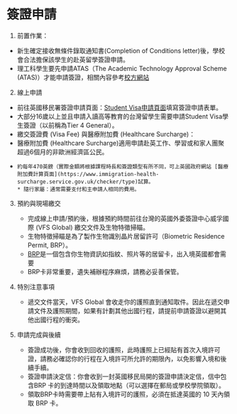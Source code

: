 # 簽證申請
1. 前置作業：
 * 新生確定接收無條件錄取通知書(Completion of Conditions letter)後，學校會合法擔保該學生的赴英留學簽證申請。
 * 理工科學生要先申請ATAS（The Academic Technology Approval Scheme (ATAS)）才能申請簽證，相關內容參考[校方網站](https://www.ox.ac.uk/students/visa/before/ATAS)

2. 線上申請
 * 前往英國移民署簽證申請頁面：[Student Visa申請頁面](https://www.gov.uk/student-visa)填寫簽證申請表單。
 * 大部分16歲以上並且申請入讀高等教育的台灣留學生需要申請Student Visa學生簽證（以前稱為Tier 4 General）。
 * 繳交簽證費 (Visa Fee) 與醫療附加費 (Healthcare Surcharge)：
 *   醫療附加費 (Healthcare Surcharge)適用申請赴英工作、學習或和家人團聚超過6個月的非歐洲經濟區公民。
 *     約每年470英鎊（實際金額將根據課程時長和簽證類型有所不同，可上英國政府網站 [醫療附加費計算頁面](https://www.immigration-health-surcharge.service.gov.uk/checker/type)試算。
       * 隨行家屬：通常需要支付和主申請人相同的費用。  

3. 預約與現場繳交
   * 完成線上申請/預約後，根據預約時間前往台灣的英國外委簽證中心威孚國際 (VFS Global) 繳交文件及生物特徵掃瞄。
   * 生物特徵掃瞄是為了製作生物識別晶片居留許可（Biometric Residence Permit, BRP）。
   * [BRP](https://www.gov.uk/biometric-residence-permits)是一個包含你生物資訊如指紋、照片等的居留卡，出入境英國都會需要
   * BRP卡非常重要，遺失補辦程序麻煩，請務必妥善保管。

4. 特別注意事項
   * 遞交文件當天，VFS Global 會收走你的護照直到通知取件。因此在遞交申請文件及護照期間，如果有計劃其他出國行程，請提前申請簽證以避開其他出國行程的衝突。

5. 申請完成與後續
   * 簽證成功後，你會收到回收的護照，此時護照上已經貼有首次入境許可證，請務必確認你的行程在入境許可所允許的期限內，以免影響入境和後續手續。  
   * 簽證申請決定信：你會收到一封英國移民局開的簽證申請決定信，信中包含BRP 卡的到達時間以及領取地點（可以選擇在郵局或學校學院領取）。  
   * 領取BRP卡時需要帶上貼有入境許可的護照，必須在抵達英國的 10 天內領取 BRP 卡。
